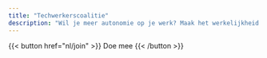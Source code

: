 ```yaml
---
title: "Techwerkerscoalitie"
description: "Wil je meer autonomie op je werk? Maak het werkelijkheid. Sluit je aan!"
---
```


<span class="flex justify-center uppercase font-mono">
  {{< button href="nl/join" >}}
    Doe mee
  {{< /button >}}
</span>
